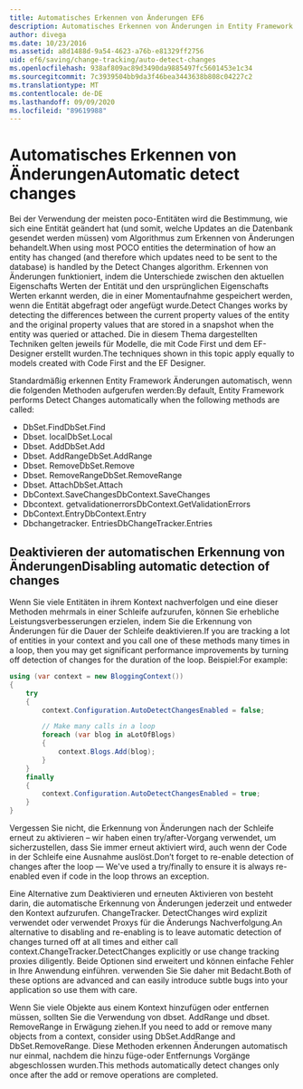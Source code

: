 ```yaml
---
title: Automatisches Erkennen von Änderungen EF6
description: Automatisches Erkennen von Änderungen in Entity Framework 6
author: divega
ms.date: 10/23/2016
ms.assetid: a8d1488d-9a54-4623-a76b-e81329ff2756
uid: ef6/saving/change-tracking/auto-detect-changes
ms.openlocfilehash: 938af809ac89d3490da9885497fc5601453e1c34
ms.sourcegitcommit: 7c3939504bb9da3f46bea3443638b808c04227c2
ms.translationtype: MT
ms.contentlocale: de-DE
ms.lasthandoff: 09/09/2020
ms.locfileid: "89619988"
---
```

# <a name="automatic-detect-changes"></a><span data-ttu-id="492ba-103">Automatisches Erkennen von Änderungen</span><span class="sxs-lookup"><span data-stu-id="492ba-103">Automatic detect changes</span></span>
<span data-ttu-id="492ba-104">Bei der Verwendung der meisten poco-Entitäten wird die Bestimmung, wie sich eine Entität geändert hat (und somit, welche Updates an die Datenbank gesendet werden müssen) vom Algorithmus zum Erkennen von Änderungen behandelt.</span><span class="sxs-lookup"><span data-stu-id="492ba-104">When using most POCO entities the determination of how an entity has changed (and therefore which updates need to be sent to the database) is handled by the Detect Changes algorithm.</span></span> <span data-ttu-id="492ba-105">Erkennen von Änderungen funktioniert, indem die Unterschiede zwischen den aktuellen Eigenschafts Werten der Entität und den ursprünglichen Eigenschafts Werten erkannt werden, die in einer Momentaufnahme gespeichert werden, wenn die Entität abgefragt oder angefügt wurde.</span><span class="sxs-lookup"><span data-stu-id="492ba-105">Detect Changes works by detecting the differences between the current property values of the entity and the original property values that are stored in a snapshot when the entity was queried or attached.</span></span> <span data-ttu-id="492ba-106">Die in diesem Thema dargestellten Techniken gelten jeweils für Modelle, die mit Code First und dem EF-Designer erstellt wurden.</span><span class="sxs-lookup"><span data-stu-id="492ba-106">The techniques shown in this topic apply equally to models created with Code First and the EF Designer.</span></span>  

<span data-ttu-id="492ba-107">Standardmäßig erkennen Entity Framework Änderungen automatisch, wenn die folgenden Methoden aufgerufen werden:</span><span class="sxs-lookup"><span data-stu-id="492ba-107">By default, Entity Framework performs Detect Changes automatically when the following methods are called:</span></span>  

- <span data-ttu-id="492ba-108">DbSet.Find</span><span class="sxs-lookup"><span data-stu-id="492ba-108">DbSet.Find</span></span>  
- <span data-ttu-id="492ba-109">Dbset. local</span><span class="sxs-lookup"><span data-stu-id="492ba-109">DbSet.Local</span></span>  
- <span data-ttu-id="492ba-110">Dbset. Add</span><span class="sxs-lookup"><span data-stu-id="492ba-110">DbSet.Add</span></span>  
- <span data-ttu-id="492ba-111">Dbset. AddRange</span><span class="sxs-lookup"><span data-stu-id="492ba-111">DbSet.AddRange</span></span>
- <span data-ttu-id="492ba-112">Dbset. Remove</span><span class="sxs-lookup"><span data-stu-id="492ba-112">DbSet.Remove</span></span>  
- <span data-ttu-id="492ba-113">Dbset. RemoveRange</span><span class="sxs-lookup"><span data-stu-id="492ba-113">DbSet.RemoveRange</span></span>
- <span data-ttu-id="492ba-114">Dbset. Attach</span><span class="sxs-lookup"><span data-stu-id="492ba-114">DbSet.Attach</span></span>  
- <span data-ttu-id="492ba-115">DbContext.SaveChanges</span><span class="sxs-lookup"><span data-stu-id="492ba-115">DbContext.SaveChanges</span></span>  
- <span data-ttu-id="492ba-116">Dbcontext. getvalidationerrors</span><span class="sxs-lookup"><span data-stu-id="492ba-116">DbContext.GetValidationErrors</span></span>  
- <span data-ttu-id="492ba-117">DbContext.Entry</span><span class="sxs-lookup"><span data-stu-id="492ba-117">DbContext.Entry</span></span>  
- <span data-ttu-id="492ba-118">Dbchangetracker. Entries</span><span class="sxs-lookup"><span data-stu-id="492ba-118">DbChangeTracker.Entries</span></span>  

## <a name="disabling-automatic-detection-of-changes"></a><span data-ttu-id="492ba-119">Deaktivieren der automatischen Erkennung von Änderungen</span><span class="sxs-lookup"><span data-stu-id="492ba-119">Disabling automatic detection of changes</span></span>  

<span data-ttu-id="492ba-120">Wenn Sie viele Entitäten in ihrem Kontext nachverfolgen und eine dieser Methoden mehrmals in einer Schleife aufzurufen, können Sie erhebliche Leistungsverbesserungen erzielen, indem Sie die Erkennung von Änderungen für die Dauer der Schleife deaktivieren.</span><span class="sxs-lookup"><span data-stu-id="492ba-120">If you are tracking a lot of entities in your context and you call one of these methods many times in a loop, then you may get significant performance improvements by turning off detection of changes for the duration of the loop.</span></span> <span data-ttu-id="492ba-121">Beispiel:</span><span class="sxs-lookup"><span data-stu-id="492ba-121">For example:</span></span>  

``` csharp
using (var context = new BloggingContext())
{
    try
    {
        context.Configuration.AutoDetectChangesEnabled = false;

        // Make many calls in a loop
        foreach (var blog in aLotOfBlogs)
        {
            context.Blogs.Add(blog);
        }
    }
    finally
    {
        context.Configuration.AutoDetectChangesEnabled = true;
    }
}
```  

<span data-ttu-id="492ba-122">Vergessen Sie nicht, die Erkennung von Änderungen nach der Schleife erneut zu aktivieren – wir haben einen try/after-Vorgang verwendet, um sicherzustellen, dass Sie immer erneut aktiviert wird, auch wenn der Code in der Schleife eine Ausnahme auslöst.</span><span class="sxs-lookup"><span data-stu-id="492ba-122">Don’t forget to re-enable detection of changes after the loop — We've used a try/finally to ensure it is always re-enabled even if code in the loop throws an exception.</span></span>  

<span data-ttu-id="492ba-123">Eine Alternative zum Deaktivieren und erneuten Aktivieren von besteht darin, die automatische Erkennung von Änderungen jederzeit und entweder den Kontext aufzurufen. ChangeTracker. DetectChanges wird explizit verwendet oder verwendet Proxys für die Änderungs Nachverfolgung.</span><span class="sxs-lookup"><span data-stu-id="492ba-123">An alternative to disabling and re-enabling is to leave automatic detection of changes turned off at all times and either call context.ChangeTracker.DetectChanges explicitly or use change tracking proxies diligently.</span></span> <span data-ttu-id="492ba-124">Beide Optionen sind erweitert und können einfache Fehler in Ihre Anwendung einführen. verwenden Sie Sie daher mit Bedacht.</span><span class="sxs-lookup"><span data-stu-id="492ba-124">Both of these options are advanced and can easily introduce subtle bugs into your application so use them with care.</span></span>  

<span data-ttu-id="492ba-125">Wenn Sie viele Objekte aus einem Kontext hinzufügen oder entfernen müssen, sollten Sie die Verwendung von dbset. AddRange und dbset. RemoveRange in Erwägung ziehen.</span><span class="sxs-lookup"><span data-stu-id="492ba-125">If you need to add or remove many objects from a context, consider using DbSet.AddRange and DbSet.RemoveRange.</span></span> <span data-ttu-id="492ba-126">Diese Methoden erkennen Änderungen automatisch nur einmal, nachdem die hinzu füge-oder Entfernungs Vorgänge abgeschlossen wurden.</span><span class="sxs-lookup"><span data-stu-id="492ba-126">This methods automatically detect changes only once after the add or remove operations are completed.</span></span> 
